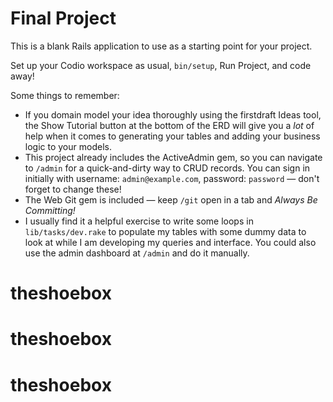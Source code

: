 # Final Project

This is a blank Rails application to use as a starting point for your project.

Set up your Codio workspace as usual, `bin/setup`, Run Project, and code away!

Some things to remember:

-   If you domain model your idea thoroughly using the firstdraft Ideas tool, the Show Tutorial button at the bottom of the ERD will give you a _lot_ of help when it comes to generating your tables and adding your business logic to your models.
-   This project already includes the ActiveAdmin gem, so you can navigate to `/admin` for a quick-and-dirty way to CRUD records. You can sign in initially with username: `admin@example.com`, password: `password` — don't forget to change these!
-   The Web Git gem is included — keep `/git` open in a tab and _Always Be Committing!_
-   I usually find it a helpful exercise to write some loops in `lib/tasks/dev.rake` to populate my tables with some dummy data to look at while I am developing my queries and interface. You could also use the admin dashboard at `/admin` and do it manually.
# theshoebox
# theshoebox
# theshoebox
